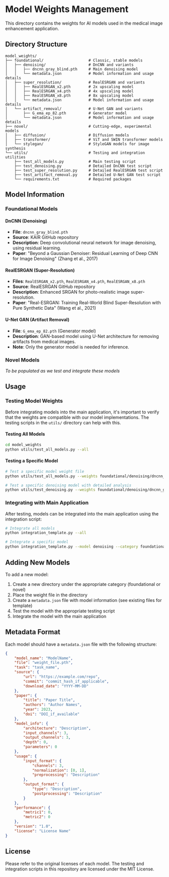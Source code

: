 # Model Weights Management

This directory contains the weights for AI models used in the medical image enhancement application.

## Directory Structure

```
model_weights/
├── foundational/                    # Classic, stable models
│   ├── denoising/                   # DnCNN and variants
│   │   ├── dncnn_gray_blind.pth     # Main denoising model
│   │   └── metadata.json            # Model information and usage details
│   ├── super_resolution/            # RealESRGAN and variants
│   │   ├── RealESRGAN_x2.pth        # 2x upscaling model
│   │   ├── RealESRGAN_x4.pth        # 4x upscaling model
│   │   ├── RealESRGAN_x8.pth        # 8x upscaling model
│   │   └── metadata.json            # Model information and usage details
│   └── artifact_removal/            # U-Net GAN and variants
│       ├── G_ema_ep_82.pth          # Generator model
│       └── metadata.json            # Model information and usage details
├── novel/                           # Cutting-edge, experimental models
│   ├── diffusion/                   # Diffusion models
│   ├── transformer/                 # ViT and SWIN transformer models
│   └── stylegan/                    # StyleGAN models for image synthesis
└── utils/                           # Testing and integration utilities
    ├── test_all_models.py           # Main testing script
    ├── test_denoising.py            # Detailed DnCNN test script
    ├── test_super_resolution.py     # Detailed RealESRGAN test script
    ├── test_artifact_removal.py     # Detailed U-Net GAN test script
    └── requirements.txt             # Required packages
```

## Model Information

### Foundational Models

#### DnCNN (Denoising)
- **File**: `dncnn_gray_blind.pth`
- **Source**: KAIR GitHub repository
- **Description**: Deep convolutional neural network for image denoising, using residual learning.
- **Paper**: "Beyond a Gaussian Denoiser: Residual Learning of Deep CNN for Image Denoising" (Zhang et al., 2017)

#### RealESRGAN (Super-Resolution)
- **Files**: `RealESRGAN_x2.pth`, `RealESRGAN_x4.pth`, `RealESRGAN_x8.pth`
- **Source**: RealESRGAN GitHub repository
- **Description**: Enhanced SRGAN for photo-realistic image super-resolution.
- **Paper**: "Real-ESRGAN: Training Real-World Blind Super-Resolution with Pure Synthetic Data" (Wang et al., 2021)

#### U-Net GAN (Artifact Removal)
- **File**: `G_ema_ep_82.pth` (Generator model)
- **Description**: GAN-based model using U-Net architecture for removing artifacts from medical images.
- **Note**: Only the generator model is needed for inference.

### Novel Models
*To be populated as we test and integrate these models*

## Usage

### Testing Model Weights

Before integrating models into the main application, it's important to verify that the weights are compatible with our model implementations. The testing scripts in the `utils/` directory can help with this.

#### Testing All Models

```bash
cd model_weights
python utils/test_all_models.py --all
```

#### Testing a Specific Model

```bash
# Test a specific model weight file
python utils/test_all_models.py --weights foundational/denoising/dncnn_gray_blind.pth

# Test a specific denoising model with detailed analysis
python utils/test_denoising.py --weights foundational/denoising/dncnn_gray_blind.pth
```

### Integrating with Main Application

After testing, models can be integrated into the main application using the integration script:

```bash
# Integrate all models
python integration_template.py --all

# Integrate a specific model
python integration_template.py --model denoising --category foundational
```

## Adding New Models

To add a new model:

1. Create a new directory under the appropriate category (foundational or novel)
2. Place the weight file in the directory
3. Create a `metadata.json` file with model information (see existing files for template)
4. Test the model with the appropriate testing script
5. Integrate the model with the main application

## Metadata Format

Each model should have a `metadata.json` file with the following structure:

```json
{
    "model_name": "ModelName",
    "file": "weight_file.pth",
    "task": "task_name",
    "source": {
        "url": "https://example.com/repo",
        "commit": "commit_hash_if_applicable",
        "download_date": "YYYY-MM-DD"
    },
    "paper": {
        "title": "Paper Title",
        "authors": "Author Names",
        "year": 2023,
        "doi": "DOI_if_available"
    },
    "model_info": {
        "architecture": "Description",
        "input_channels": 3,
        "output_channels": 3,
        "depth": 0,
        "parameters": 0
    },
    "usage": {
        "input_format": {
            "channels": 3,
            "normalization": [0, 1],
            "preprocessing": "Description"
        },
        "output_format": {
            "type": "Description",
            "postprocessing": "Description"
        }
    },
    "performance": {
        "metric1": 0,
        "metric2": 0
    },
    "version": "1.0",
    "license": "License Name"
}
```

## License

Please refer to the original licenses of each model. The testing and integration scripts in this repository are licensed under the MIT License.